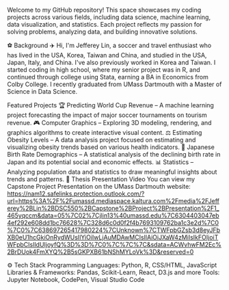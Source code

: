 Welcome to my GitHub repository! This space showcases my coding projects across various fields, including data science, machine learning, data visualization, and statistics. Each project reflects my passion for solving problems, analyzing data, and building innovative solutions.

⚽ Background ✈️
Hi, I'm Jefferey Lin, a soccer and travel enthusiast who has lived in the USA, Korea, Taiwan and China, and studied in the USA, Japan, Italy, and China. I've also previously worked in Korea and Taiwan. I started coding in high school, where my senior project was in R, and continued through college using Stata, earning a BA in Economics from Colby College. I recently graduated from UMass Dartmouth with a Master of Science in Data Science.

Featured Projects
🏆 Predicting World Cup Revenue – A machine learning project forecasting the impact of major soccer tournaments on tourism revenue.
🎮 Computer Graphics – Exploring 3D modeling, rendering, and graphics algorithms to create interactive visual content.
⚖️ Estimating Obesity Levels – A data analysis project focused on estimating and visualizing obesity trends based on various health indicators.
👶 Japanese Birth Rate Demographics – A statistical analysis of the declining birth rate in Japan and its potential social and economic effects.
📊 Statistics – Analyzing population data and statistics to draw meaningful insights about trends and patterns.
🎥 Thesis Presentation Video
You can view my Capstone Project  Presentation on the UMass Dartmouth website: 
https://nam12.safelinks.protection.outlook.com/?url=https%3A%2F%2Fumassd.mediaspace.kaltura.com%2Fmedia%2FJefferey%2BLin%2BDSC550%2BCapstone%2BProject%2BPresentation%2F1_465yqccm&data=05%7C02%7Cjlin13%40umassd.edu%7C6304403047eb4ef292e608dd1bc76628%7C328d6c0d0f2f4b7693109762ba1c3e2d%7C0%7C0%7C638697265417980224%7CUnknown%7CTWFpbGZsb3d8eyJFbXB0eU1hcGkiOnRydWUsIlYiOiIwLjAuMDAwMCIsIlAiOiJXaW4zMiIsIkFOIjoiTWFpbCIsIldUIjoyfQ%3D%3D%7C0%7C%7C%7C&sdata=ACWvhwFM2Ec%2BrDUok4FmXYQ%2B5sGKPXB61bNShMYLoVk%3D&reserved=0

⚙️ Tech Stack
Programming Languages: Python, R, CSS/HTML, JavaScript
Libraries & Frameworks: Pandas, Scikit-Learn, React, D3.js and more
Tools: Jupyter Notebook, CodePen, Visual Studio Code
